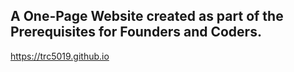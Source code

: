 ## A One-Page Website created as part of the Prerequisites for Founders and Coders. 
[https://trc5019.github.io
]()
